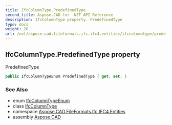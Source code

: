 ```yaml
---
title: IfcColumnType.PredefinedType
second_title: Aspose.CAD for .NET API Reference
description: IfcColumnType property. PredefinedType
type: docs
weight: 20
url: /net/aspose.cad.fileformats.ifc.ifc4.entities/ifccolumntype/predefinedtype/
---
```

## IfcColumnType.PredefinedType property

PredefinedType

```csharp
public IfcColumnTypeEnum PredefinedType { get; set; }
```

### See Also

* enum [IfcColumnTypeEnum](../../../aspose.cad.fileformats.ifc.ifc4.types/ifccolumntypeenum/)
* class [IfcColumnType](../)
* namespace [Aspose.CAD.FileFormats.Ifc.IFC4.Entities](../../ifccolumntype/)
* assembly [Aspose.CAD](../../../)


